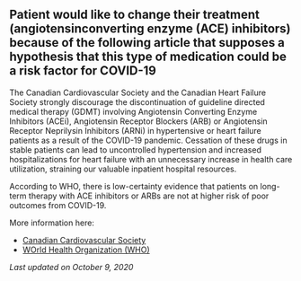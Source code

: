 ## Patient would like to change their treatment (angiotensinconverting enzyme (ACE) inhibitors) because of the following article that supposes a hypothesis that this type of medication could be a risk factor for COVID-19

The Canadian Cardiovascular Society and the Canadian Heart Failure Society strongly discourage the discontinuation of guideline directed medical therapy (GDMT) involving Angiotensin Converting Enzyme Inhibitors (ACEi), Angiotensin Receptor Blockers (ARB) or Angiotensin Receptor Neprilysin Inhibitors (ARNi) in hypertensive or heart failure patients as a result of the COVID-19 pandemic. Cessation of these drugs in stable patients can lead to uncontrolled hypertension and increased hospitalizations for heart failure with an unnecessary increase in health care utilization, straining our valuable inpatient hospital resources.

According to WHO, there is low-certainty evidence that patients on long-term therapy with ACE inhibitors or ARBs are not at higher risk of poor outcomes from COVID-19.

More information here:

- [Canadian Cardiovascular Society](https://www.ccs.ca/images/Images_2020/CCS_CHFS_statement_regarding_COVID_EN.pdf)
- [WOrld Health Organization (WHO)](https://www.who.int/news-room/commentaries/detail/covid-19-and-the-use-of-angiotensin-converting-enzyme-inhibitors-and-receptor-blockers)

_Last updated on October 9, 2020_
